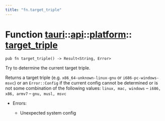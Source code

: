 ```yaml
---
title: "fn.target_triple"
---
```


# Function [tauri](/docs/api/rust/tauri/../../index.html)::​[api](/docs/api/rust/tauri/../index.html)::​[platform](/docs/api/rust/tauri/index.html)::​[target_triple](/docs/api/rust/tauri/)

    pub fn target_triple() -> Result<String, Error>

Try to determine the current target triple.

Returns a target triple (e.g. `x86_64-unknown-linux-gnu` or `i686-pc-windows-msvc`) or an `Error::Config` if the current config cannot be determined or is not some combination of the following values: `linux, mac, windows` – `i686, x86, armv7` – `gnu, musl, msvc`

-   Errors:

    -   Unexpected system config
